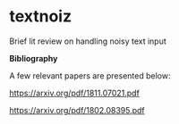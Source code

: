 # textnoiz
Brief lit review on handling noisy text input


**Bibliography**

A few relevant papers are presented below:

https://arxiv.org/pdf/1811.07021.pdf

https://arxiv.org/pdf/1802.08395.pdf
